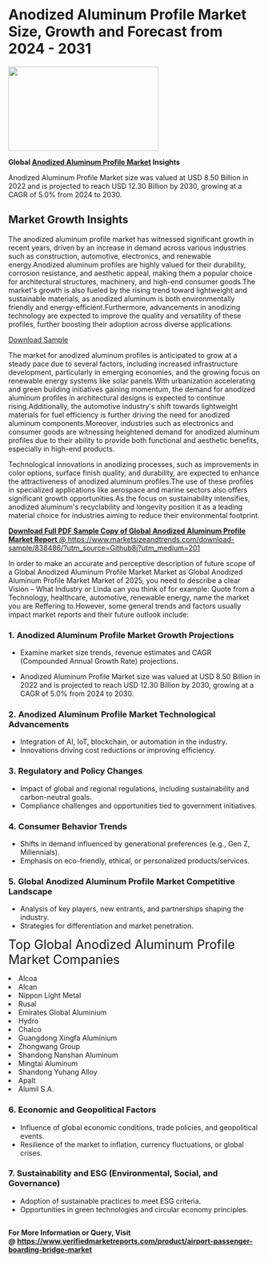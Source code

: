 <H1>Anodized Aluminum Profile Market Size, Growth and Forecast from 2024 - 2031</H1><img class="aligncenter size-medium wp-image-584254" src="https://thirdeyenews.in/wp-content/uploads/2024/09/Global-Market-Research-300x168.jpeg" alt="" width="300" height="168" /><p><strong>Global&nbsp;<a href="https://www.marketsizeandtrends.com/download-sample/838486/?utm_source=Github8j?utm_medium=201">Anodized Aluminum Profile Market</a> Insights</strong></p><p>Anodized Aluminum Profile Market size was valued at USD 8.50 Billion in 2022 and is projected to reach USD 12.30 Billion by 2030, growing at a CAGR of 5.0% from 2024 to 2030.</p><p><h2>Market Growth Insights</h2> <p>The anodized aluminum profile market has witnessed significant growth in recent years, driven by an increase in demand across various industries such as construction, automotive, electronics, and renewable energy.Anodized aluminum profiles are highly valued for their durability, corrosion resistance, and aesthetic appeal, making them a popular choice for architectural structures, machinery, and high-end consumer goods.The market's growth is also fueled by the rising trend toward lightweight and sustainable materials, as anodized aluminum is both environmentally friendly and energy-efficient.Furthermore, advancements in anodizing technology are expected to improve the quality and versatility of these profiles, further boosting their adoption across diverse applications.</p> <p><a href="#">Download Sample</a></p> <p>The market for anodized aluminum profiles is anticipated to grow at a steady pace due to several factors, including increased infrastructure development, particularly in emerging economies, and the growing focus on renewable energy systems like solar panels.With urbanization accelerating and green building initiatives gaining momentum, the demand for anodized aluminum profiles in architectural designs is expected to continue rising.Additionally, the automotive industry's shift towards lightweight materials for fuel efficiency is further driving the need for anodized aluminum components.Moreover, industries such as electronics and consumer goods are witnessing heightened demand for anodized aluminum profiles due to their ability to provide both functional and aesthetic benefits, especially in high-end products.</p> <p>Technological innovations in anodizing processes, such as improvements in color options, surface finish quality, and durability, are expected to enhance the attractiveness of anodized aluminum profiles.The use of these profiles in specialized applications like aerospace and marine sectors also offers significant growth opportunities.As the focus on sustainability intensifies, anodized aluminum's recyclability and longevity position it as a leading material choice for industries aiming to reduce their environmental footprint.</p> <p><a href="#"></p><p><span class=""><strong>Download Full PDF Sample Copy of Global Anodized Aluminum Profile Market Report</strong> @ <a href="https://www.marketsizeandtrends.com/download-sample/838486/?utm_source=Github8j?utm_medium=201" target="_blank">https://www.marketsizeandtrends.com/download-sample/838486/?utm_source=Github8j?utm_medium=201</a></span></p><p>In order to make an accurate and perceptive description of future scope of a Global&nbsp;Anodized Aluminum Profile Market Market as Global&nbsp;Anodized Aluminum Profile Market Market of 2025, you need to describe a clear Vision &ndash; What Industry or Linda can you think of for example: Quote from a Technology, healthcare, automotive, renewable energy, name the market you are Reffering to.However, some general trends and factors usually impact market reports and their future outlook include:</p><h3>1.&nbsp;<strong>Anodized Aluminum Profile Market Growth Projections</strong></h3><ul><li>Examine market size trends, revenue estimates and CAGR (Compounded Annual Growth Rate) projections.</li><li><p>Anodized Aluminum Profile Market size was valued at USD 8.50 Billion in 2022 and is projected to reach USD 12.30 Billion by 2030, growing at a CAGR of 5.0% from 2024 to 2030.</p></li></ul><h3>2.&nbsp;<strong>Anodized Aluminum Profile Market Technological Advancements</strong></h3><ul><li>Integration of AI, IoT, blockchain, or automation in the industry.</li><li>Innovations driving cost reductions or improving efficiency.</li></ul><h3>3.&nbsp;<strong>Regulatory and Policy Changes</strong></h3><ul><li>Impact of global and regional regulations, including sustainability and carbon-neutral goals.</li><li>Compliance challenges and opportunities tied to government initiatives.</li></ul><h3>4.&nbsp;<strong>Consumer Behavior Trends</strong></h3><ul><li>Shifts in demand influenced by generational preferences (e.g., Gen Z, Millennials).</li><li>Emphasis on eco-friendly, ethical, or personalized products/services.</li></ul><h3>5.&nbsp;<strong>Global Anodized Aluminum Profile Market Competitive Landscape</strong></h3><ul><li>Analysis of key players, new entrants, and partnerships shaping the industry.</li><li>Strategies for differentiation and market penetration.</li></ul><p data-pm-slice="1 1 []"><span style="color: inherit; font-family: inherit; font-size: 25px;">Top Global Anodized Aluminum Profile Market Companies</span></p><div class="" data-test-id=""><p><li>Alcoa</li><li> Alcan</li><li> Nippon Light Metal</li><li> Rusal</li><li> Emirates Global Aluminium</li><li> Hydro</li><li> Chalco</li><li> Guangdong Xingfa Aluminium</li><li> Zhongwang Group</li><li> Shandong Nanshan Aluminum</li><li> Mingtai Aluminum</li><li> Shandong Yuhang Alloy</li><li> Apalt</li><li> Alumil S.A.</li></p></div><h3>6.&nbsp;<strong>Economic and Geopolitical Factors</strong></h3><ul><li>Influence of global economic conditions, trade policies, and geopolitical events.</li><li>Resilience of the market to inflation, currency fluctuations, or global crises.</li></ul><h3>7.&nbsp;<strong>Sustainability and ESG (Environmental, Social, and Governance)</strong></h3><ul><li>Adoption of sustainable practices to meet ESG criteria.</li><li>Opportunities in green technologies and circular economy principles.</li></ul><h2><strong style="font-size: 14px;">For More Information or Query, Visit @&nbsp;</strong><a style="background-color: #ffffff; font-size: 14px;" href="https://www.marketsizeandtrends.com/report/anodized-aluminum-profile-market/" target="_blank">https://www.verifiedmarketreports.com/product/airport-passenger-boarding-bridge-market</a></h2>
